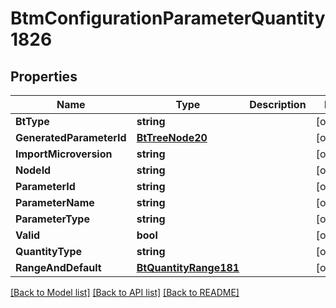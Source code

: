 # BtmConfigurationParameterQuantity1826

## Properties

Name | Type | Description | Notes
------------ | ------------- | ------------- | -------------
**BtType** | **string** |  | [optional] 
**GeneratedParameterId** | [**BtTreeNode20**](BTTreeNode-20.md) |  | [optional] 
**ImportMicroversion** | **string** |  | [optional] 
**NodeId** | **string** |  | [optional] 
**ParameterId** | **string** |  | [optional] 
**ParameterName** | **string** |  | [optional] 
**ParameterType** | **string** |  | [optional] 
**Valid** | **bool** |  | [optional] 
**QuantityType** | **string** |  | [optional] 
**RangeAndDefault** | [**BtQuantityRange181**](BTQuantityRange-181.md) |  | [optional] 

[[Back to Model list]](../README.md#documentation-for-models) [[Back to API list]](../README.md#documentation-for-api-endpoints) [[Back to README]](../README.md)



